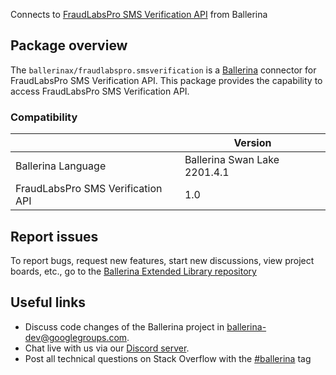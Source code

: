 Connects to [FraudLabsPro SMS Verification API](https://www.fraudlabspro.com/developer/api/send-verification) from Ballerina

## Package overview
The `ballerinax/fraudlabspro.smsverification` is a [Ballerina](https://ballerina.io/) connector for FraudLabsPro SMS Verification API.
This package provides the capability to access FraudLabsPro SMS Verification API.

### Compatibility
|                                   | Version                         |
|-----------------------------------|---------------------------------|
| Ballerina Language                | Ballerina Swan Lake 2201.4.1      | 
| FraudLabsPro SMS Verification API | 1.0                             |

## Report issues
To report bugs, request new features, start new discussions, view project boards, etc., go to the [Ballerina Extended Library repository](https://github.com/ballerina-platform/ballerina-extended-library)

## Useful links
- Discuss code changes of the Ballerina project in [ballerina-dev@googlegroups.com](mailto:ballerina-dev@googlegroups.com).
- Chat live with us via our [Discord server](https://discord.gg/ballerinalang).
- Post all technical questions on Stack Overflow with the [#ballerina](https://stackoverflow.com/questions/tagged/ballerina) tag
